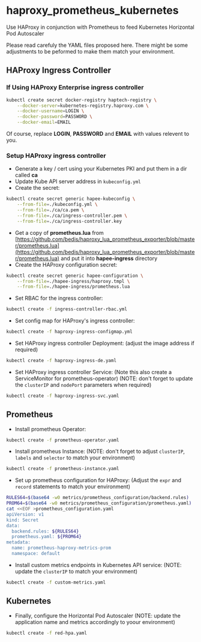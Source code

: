 # haproxy_prometheus_kubernetes
Use HAProxy in conjunction with Prometheus to feed Kubernetes Horizontal Pod Autoscaler

Please read carefuly the YAML files proposed here. There might be some adjustments to be peformed to make them match your environment.

## HAProxy Ingress Controller

### If Using HAProxy Enterprise ingress controller

```bash
kubectl create secret docker-registry haptech-registry \
	--docker-server=kubernetes-registry.haproxy.com \
	--docker-username=LOGIN \
	--docker-password=PASSWORD \
	--docker-email=EMAIL
```

Of course, replace **LOGIN**, **PASSWORD** and **EMAIL** with values relevent to you.

### Setup HAProxy ingress controller

* Generate a key / cert using your Kubernetes PKI and put them in a dir called **ca**
* Update Kube API server address in `kubeconfig.yml`
* Create the secret:
```bash
kubectl create secret generic hapee-kubeconfig \
	--from-file=./kubeconfig.yml \
	--from-file=./ca/ca.pem \
	--from-file=./ca/ingress-controller.pem \
	--from-file=./ca/ingress-controller.key
```
* Get a copy of **prometheus.lua** from [https://github.com/bedis/haproxy_lua_prometheus_exporter/blob/master/prometheus.lua](https://github.com/bedis/haproxy_lua_prometheus_exporter/blob/master/prometheus.lua) and put it into **hapee-ingress** directory
* Create the HAProxy configuration secret:
```bash
kubectl create secret generic hapee-configuration \
	--from-file=./hapee-ingress/haproxy.tmpl \
	--from-file=./hapee-ingress/prometheus.lua
```
* Set RBAC for the ingress controller:
```bash
kubectl create -f ingress-controller-rbac.yml
```
* Set config map for HAProxy's ingress controller:
```bash
kubectl create -f haproxy-ingress-configmap.yml
```
* Set HAProxy ingress controller Deployment: (adjust the image address if required)
```bash
kubectl create -f haproxy-ingress-de.yaml
```
* Set HAProxy ingress controller Service: (Note this also create a ServiceMonitor for prometheus-operator)
  (NOTE: don't forget to update the `clusterIP` and `nodePort` parameters when required)
```bash
kubectl create -f haproxy-ingress-svc.yaml
```

## Prometheus

* Install prometheus Operator:
```bash
kubectl create -f prometheus-operator.yaml
```
* Install prometheus Instance: (NOTE: don't forget to adjust `clusterIP`, `labels` and `selector` to match your environment)
```bash
kubectl create -f prometheus-instance.yaml
```
* Set up prometheus configuration for HAProxy: (Adjust the `expr` and `record` statements to match your environment)
```bash
RULES64=$(base64 -w0 metrics/prometheus_configuration/backend.rules)
PROM64=$(base64 -w0 metrics/prometheus_configuration/prometheus.yaml)
cat <<EOF >prometheus_configuration.yaml
apiVersion: v1
kind: Secret
data:
  backend.rules: ${RULES64}
  prometheus.yaml: ${PROM64}
metadata:
  name: prometheus-haproxy-metrics-prom
  namespace: default
```
* Install custom metrics endpoints in Kubernetes API service: (NOTE: update the `clusterIP` to match your environment)
```bash
kubectl create -f custom-metrics.yaml
```

## Kubernetes

* Finally, configure the Horizontal Pod Autoscaler (NOTE: update the application name and metrics accordingly to yoour environment)
```bash
kubectl create -f red-hpa.yaml
```

